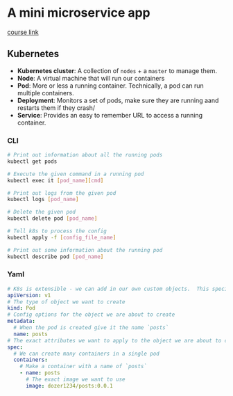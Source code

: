 # A mini microservice app

[course link](https://www.udemy.com/course/microservices-with-node-js-and-react/)

## Kubernetes

- **Kubernetes cluster**: A collection of `nodes` + a `master` to manage them.
- **Node**: A virtual machine that will run our containers
- **Pod**: More or less a running container. Technically, a pod can run multiple containers.
- **Deployment**: Monitors a set of pods, make sure they are running aand restarts them if they crash/
- **Service**: Provides an easy to remember URL to access a running container.

### CLI

```bash
# Print out information about all the running pods
kubectl get pods

# Execute the given command in a running pod
kubectl exec it [pod_name][cmd]

# Print out logs from the given pod
kubectl logs [pod_name]

# Delete the given pod
kubectl delete pod [pod_name]

# Tell k8s to process the config
kubectl apply -f [config_file_name]

# Print out some information about the running pod
kubectl describe pod [pod_name]
```

### Yaml

```yaml
# K8s is extensible - we can add in our own custom objects.  This specifies the set of objects we want k8s to look at
apiVersion: v1
# The type of object we want to create
kind: Pod
# Config options for the object we are about to create
metadata:
  # When the pod is created give it the name `posts`
  name: posts
# The exact attributes we want to apply to the object we are about to create
spec:
  # We can create many containers in a single pod
  containers:
    # Make a container with a name of `posts`
    - name: posts
      # The exact image we want to use
      image: dozer1234/posts:0.0.1
```
